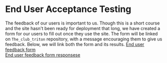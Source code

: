 # End User Acceptance Testing

The feedback of our users is important to us. Though this is a short course and the site hasn't been ready for deployment that long, we have created a form for our users to fill out once they use the site. The form will be linked on `The_club_triton` repository, with a message encouraging them to give us feedback. Below, we will link both the form and its results. 
[End user feedback form](https://docs.google.com/forms/d/e/1FAIpQLSf6G2w56x0YxmaPzBKWFPoddjs2lPJH4QqLqW7SDcwNWOhryw/viewform?usp=dialog)<br>
[End user feedback form responsese](https://docs.google.com/spreadsheets/d/155J_MXEnFBbjyVl0QtHQWow-aoCGe661xY6iFrI2NVk/edit?usp=sharing)
